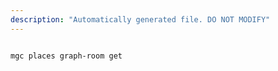 ```yaml
---
description: "Automatically generated file. DO NOT MODIFY"
---
```


```bash

mgc places graph-room get

```